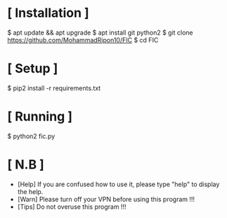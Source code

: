 # [ Installation ]

$ apt update && apt upgrade
$ apt install git python2
$ git clone https://github.com/MohammadRipon10/FIC
$ cd FIC

# [ Setup ]

$ pip2 install -r requirements.txt

# [ Running ]

$ python2 fic.py

# [ N.B ]
* [Help] If you are confused how to use it, please type "help" to display the help.
* [Warn] Please turn off your VPN before using this program !!!
* [Tips] Do not overuse this program !!!
